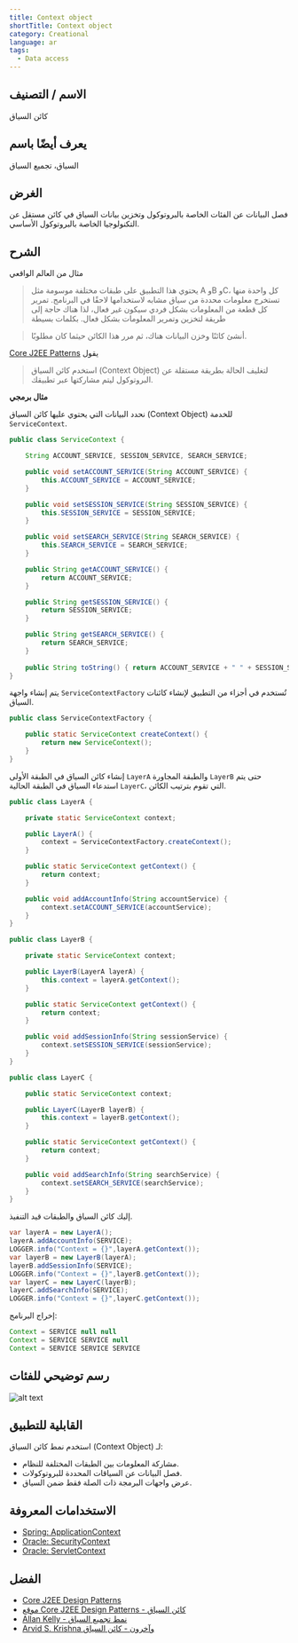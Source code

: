 ```yaml
---
title: Context object
shortTitle: Context object
category: Creational
language: ar
tags:
  - Data access
---
```


## الاسم / التصنيف

كائن السياق

## يعرف أيضًا باسم

السياق، تجميع السياق

## الغرض

فصل البيانات عن الفئات الخاصة بالبروتوكول وتخزين بيانات السياق في كائن مستقل عن التكنولوجيا الخاصة بالبروتوكول الأساسي.

## الشرح

مثال من العالم الواقعي

> يحتوي هذا التطبيق على طبقات مختلفة موسومة مثل A وB وC، كل واحدة منها تستخرج معلومات محددة من سياق مشابه لاستخدامها لاحقًا في البرنامج. تمرير كل قطعة من المعلومات بشكل فردي سيكون غير فعال، لذا هناك حاجة إلى طريقة لتخزين وتمرير المعلومات بشكل فعال.
> بكلمات بسيطة

> أنشئ كائنًا وخزن البيانات هناك، ثم مرر هذا الكائن حيثما كان مطلوبًا.

[Core J2EE Patterns](http://corej2eepatterns.com/ContextObject.htm) يقول

> استخدم كائن السياق (Context Object) لتغليف الحالة بطريقة مستقلة عن البروتوكول ليتم مشاركتها عبر تطبيقك.

**مثال برمجي**

نحدد البيانات التي يحتوي عليها كائن السياق (Context Object) للخدمة `ServiceContext`.


```Java
public class ServiceContext {

    String ACCOUNT_SERVICE, SESSION_SERVICE, SEARCH_SERVICE;

    public void setACCOUNT_SERVICE(String ACCOUNT_SERVICE) {
        this.ACCOUNT_SERVICE = ACCOUNT_SERVICE;
    }

    public void setSESSION_SERVICE(String SESSION_SERVICE) {
        this.SESSION_SERVICE = SESSION_SERVICE;
    }

    public void setSEARCH_SERVICE(String SEARCH_SERVICE) {
        this.SEARCH_SERVICE = SEARCH_SERVICE;
    }

    public String getACCOUNT_SERVICE() {
        return ACCOUNT_SERVICE;
    }

    public String getSESSION_SERVICE() {
        return SESSION_SERVICE;
    }

    public String getSEARCH_SERVICE() {
        return SEARCH_SERVICE;
    }
    
    public String toString() { return ACCOUNT_SERVICE + " " + SESSION_SERVICE + " " + SEARCH_SERVICE;}
}
```

يتم إنشاء واجهة `ServiceContextFactory` تُستخدم في أجزاء من التطبيق لإنشاء كائنات السياق.


```Java
public class ServiceContextFactory {

    public static ServiceContext createContext() {
        return new ServiceContext();
    }
}
```

إنشاء كائن السياق في الطبقة الأولى `LayerA` والطبقة المجاورة `LayerB` حتى يتم استدعاء السياق في الطبقة الحالية `LayerC`، التي تقوم بترتيب الكائن.


```Java
public class LayerA {

    private static ServiceContext context;

    public LayerA() {
        context = ServiceContextFactory.createContext();
    }

    public static ServiceContext getContext() {
        return context;
    }

    public void addAccountInfo(String accountService) {
        context.setACCOUNT_SERVICE(accountService);
    }
}

public class LayerB {

    private static ServiceContext context;

    public LayerB(LayerA layerA) {
        this.context = layerA.getContext();
    }

    public static ServiceContext getContext() {
        return context;
    }

    public void addSessionInfo(String sessionService) {
        context.setSESSION_SERVICE(sessionService);
    }
}

public class LayerC {

    public static ServiceContext context;

    public LayerC(LayerB layerB) {
        this.context = layerB.getContext();
    }

    public static ServiceContext getContext() {
        return context;
    }

    public void addSearchInfo(String searchService) {
        context.setSEARCH_SERVICE(searchService);
    }
}
```

إليك كائن السياق والطبقات قيد التنفيذ.


```Java
var layerA = new LayerA();
layerA.addAccountInfo(SERVICE);
LOGGER.info("Context = {}",layerA.getContext());
var layerB = new LayerB(layerA);
layerB.addSessionInfo(SERVICE);
LOGGER.info("Context = {}",layerB.getContext());
var layerC = new LayerC(layerB);
layerC.addSearchInfo(SERVICE);
LOGGER.info("Context = {}",layerC.getContext());
```

إخراج البرنامج:


```Java
Context = SERVICE null null
Context = SERVICE SERVICE null
Context = SERVICE SERVICE SERVICE
```

## رسم توضيحي للفئات

![alt text](./etc/context-object.png "كائن السياق")

## القابلية للتطبيق

استخدم نمط كائن السياق (Context Object) لـ:

* مشاركة المعلومات بين الطبقات المختلفة للنظام.
* فصل البيانات عن السياقات المحددة للبروتوكولات.
* عرض واجهات البرمجة ذات الصلة فقط ضمن السياق.

## الاستخدامات المعروفة

* [Spring: ApplicationContext](https://docs.spring.io/spring-framework/docs/current/javadoc-api/org/springframework/context/ApplicationContext.html)
* [Oracle: SecurityContext](https://docs.oracle.com/javaee/7/api/javax/ws/rs/core/SecurityContext.html)
* [Oracle: ServletContext](https://docs.oracle.com/javaee/6/api/javax/servlet/ServletContext.html)

## الفضل

* [Core J2EE Design Patterns](https://amzn.to/3IhcY9w)
* [موقع Core J2EE Design Patterns - كائن السياق](http://corej2eepatterns.com/ContextObject.htm)
* [Allan Kelly - نمط تجميع السياق](https://accu.org/journals/overload/12/63/kelly_246/)
* [Arvid S. Krishna وآخرون - كائن السياق](https://www.dre.vanderbilt.edu/~schmidt/PDF/Context-Object-Pattern.pdf)
